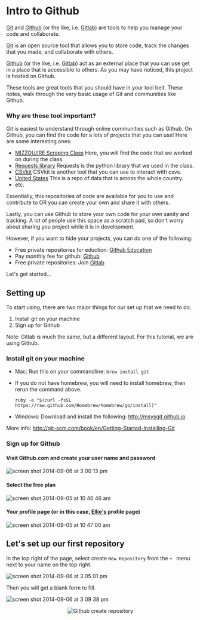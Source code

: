 # Intro to Github

[Git](http://git-scm.com/) and [Github](https://github.com/) (or the like, i.e. [Gitlab](https://www.gitlab.com/)) are tools to help you manage your code and collaborate.

[Git](http://git-scm.com/) is an open source tool that allows you to store code, track the changes that you made, and collaborate with others.

[Github](https://github.com/) (or the like, i.e. [Gitlab](https://www.gitlab.com/)) act as an external place that you can use get in a place that is accessible to others. As you may have noticed, this project is hosted on Github.

These tools are great tools that you should have in your tool belt. These notes, walk through the very basic usage of Git and communities like Github.

### Why are these tool important?

Git is easiest to understand through online communities such as Github. On Github, you can find the code for a lots of projects that you can use! Here are some interesting ones:

- [MIZZOU/IRE Scraping Class](https://github.com/ireapps/scraping-class)
  Here, you will find the code that we worked on during the class.
- [Requests library](https://github.com/kennethreitz/requests)
  Requests is the python library that we used in the class.
- [CSVkit](https://github.com/onyxfish/csvkit)
  CSVkit is another tool that you can use to interact with csvs.
- [United States](https://github.com/unitedstates/)
  This is a repo of data that is across the whole country.
- etc.

Essentially, this repositories of code are available for you to use and contribute to OR you can create your own and share it with others.

Lastly, you can use Github to store your own code for your own sanity and tracking. A lot of people use this space as a scratch pad, so don't worry about sharing you project while it is in development.

However, if you want to hide your projects, you can do one of the following:
- Free private repositories for eduction: [Github Education](https://education.github.com/)
- Pay monthly fee for github: [Github](https://www.github.com/)
- Free private repositories: Join [Gitlab](https://www.gitlab.com/)


Let's get started...

## Setting up

To start using, there are two major things for our set up that we need to do.
1. Install git on your machine
2. Sign up for Github

Note: Gitlab is much the same, but a different layout. For this tutorial, we are using Github.

### Install git on your machine

- Mac: Run this on your commandline: ```brew install git```
 - If you do not have homebrew, you will need to install homebrew, then rerun the command above.

   ```ruby -e "$(curl -fsSL https://raw.github.com/Homebrew/homebrew/go/install)"```

- Windows: Download and install the following: http://msysgit.github.io

More info: http://git-scm.com/book/en/Getting-Started-Installing-Git

### Sign up for Github

#### Visit Github.com and create your user name and password
![screen shot 2014-09-06 at 3 00 13 pm](https://cloud.githubusercontent.com/assets/166734/4176375/85273d86-3600-11e4-936d-101b272cc62e.png)

#### Select the free plan
![screen shot 2014-09-05 at 10 46 46 am](https://cloud.githubusercontent.com/assets/166734/4175590/32999e8e-35dc-11e4-960b-7880744d148c.png)

#### Your profile page (or in this case, [Ellie's](https://twitter.com/ellie_the_brave) profile page)
![screen shot 2014-09-05 at 10 47 00 am](https://cloud.githubusercontent.com/assets/166734/4175599/b38ed07c-35dc-11e4-98a3-3140d33ae426.png)

## Let's set up our first repository

In the top right of the page, select create ```New Repository``` from the  ```+ ``` menu next to your name on the top right.

![screen shot 2014-09-06 at 3 05 01 pm](https://cloud.githubusercontent.com/assets/166734/4176397/dfb79b96-3601-11e4-9267-ed543aac62b0.png)

Then you will get a blank form to fill.

![screen shot 2014-09-06 at 3 09 38 pm](https://cloud.githubusercontent.com/assets/166734/4176393/c912f4c6-3601-11e4-8097-9362776f8214.png)

<p align="center">
  <img src="https://cloud.githubusercontent.com/assets/166734/4176393/c912f4c6-3601-11e4-8097-9362776f8214.png" alt="Github create repository"/>
</p>





